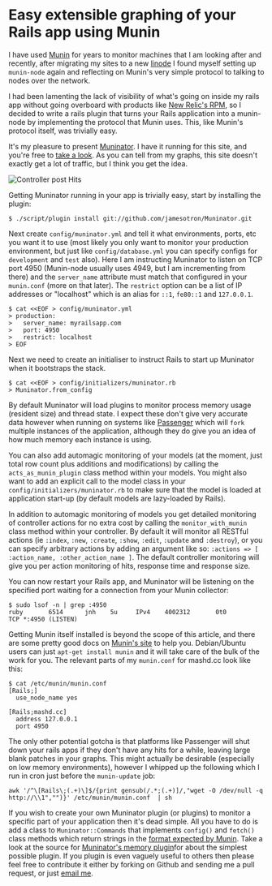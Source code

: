 # Easy extensible graphing of your Rails app using Munin

I have used [Munin](http://munin-monitoring.org) for years to monitor machines that I am looking after and recently, after migrating my sites to a new [linode](http://linode.com) I found myself setting up `munin-node` again and reflecting on Munin's very simple protocol to talking to nodes over the network.

I had been lamenting the lack of visibility of what's going on inside my rails app without going overboard with products like [New Relic's RPM](http://newrelic.com), so I decided to write a rails plugin that turns your Rails application into a munin-node by implementing the protocol that Munin uses.  This, like Munin's protocol itself, was trivially easy.

It's my pleasure to present [Muninator](http://github.com/jamesotron/Muninator).  I have it running for this site, and you're free to [take a look](/munin/index.html).  As you can tell from my graphs, this site doesn't exactly get a lot of traffic, but I think you get the idea.

![Controller post Hits](/munin/mashd.cc-posts_hits-day.png)

Getting Muninator running in your app is trivially easy, start by installing the plugin:

    $ ./script/plugin install git://github.com/jamesotron/Muninator.git

Next create `config/muninator.yml` and tell it what environments, ports, etc you want it to use (most likely you only want to monitor your production environment, but just like `config/database.yml` you can specify configs for `development` and `test` also). Here I am instructing Muninator to listen on TCP port 4950 (Munin-node usually uses 4949, but I am incrementing from there) and the `server_name` attribute must match that configured in your `munin.conf` (more on that later).  The `restrict` option can be a list of IP addresses or "localhost" which is an alias for `::1`, `fe80::1` and `127.0.0.1`.

    $ cat <<EOF > config/muninator.yml
    > production:
    >   server_name: myrailsapp.com
    >   port: 4950
    >   restrict: localhost
    > EOF

Next we need to create an initialiser to instruct Rails to start up Muninator when it bootstraps the stack.

    $ cat <<EOF > config/initializers/muninator.rb
    > Muninator.from_config

By default Muninator will load plugins to monitor process memory usage (resident size) and thread state.  I expect these don't give very accurate data however when running on systems like [Passenger](http://modrails.com) which will `fork` multiple instances of the application, although they do give you an idea of how much memory each instance is using.

You can also add automagic monitoring of your models (at the moment, just total row count plus additions and modifications) by calling the `acts_as_munin_plugin` class method within your models.  You might also want to add an explicit call to the model class in your `config/initializers/muninator.rb` to make sure that the model is loaded at application start-up (by default models are lazy-loaded by Rails).

In addition to automagic monitoring of models you get detailed monitoring of controller actions for no extra cost by calling the `monitor_with_munin` class method within your controller. By default it will monitor all RESTful actions (ie `:index`, `:new`, `:create`, `:show`, `:edit`, `:update` and `:destroy`), or you can specify arbitrary actions by adding an argument like so: `:actions => [ :action_name, :other_action_name ]`. The default controller monitoring will give you per action monitoring of hits, response time and response size.

You can now restart your Rails app, and Muninator will be listening on the specified port waiting for a connection from your Munin collector:

    $ sudo lsof -n | grep :4950
    ruby       6514      jnh    5u     IPv4    4002312       0t0        TCP *:4950 (LISTEN)

Getting Munin itself installed is beyond the scope of this article, and there are some pretty good docs on [Munin's site](http://munin-monitoring.org) to help you.  Debian/Ubuntu users can just `apt-get install munin` and it will take care of the bulk of the work for you.  The relevant parts of my `munin.conf` for mashd.cc look like this:

    $ cat /etc/munin/munin.conf
    [Rails;]
      use_node_name yes
   
    [Rails;mashd.cc]
      address 127.0.0.1
      port 4950

The only other potential gotcha is that platforms like Passenger will shut down your rails apps if they don't have any hits for a while, leaving large blank patches in your graphs.  This might actually be desirable (especially on low memory environments), however I whipped up the following which I run in cron just before the `munin-update` job:

    awk '/^\[Rails\;(.+)\]$/{print gensub(/.*;(.+)]/,"wget -O /dev/null -q http://\\1","")}' /etc/munin/munin.conf  | sh

If you wish to create your own Muninator plugin (or plugins) to monitor a specific part of your application then it's dead simple.  All you have to do is add a class to `Muninator::Commands` that implements `config()` and `fetch()` class methods which return strings in the [format expected by Munin](http://munin-monitoring.org/wiki/protocol-config). Take a look at the source for [Muninator's memory plugin](http://github.com/jamesotron/Muninator/blob/master/lib/commands/memory.rb)for about the simplest possible plugin.  If you plugin is even vaguely useful to others then please feel free to contribute it either by forking on Github and sending me a pull request, or just [email me](mailto:james@mashd.cc).
